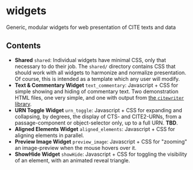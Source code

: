 # widgets

Generic, modular widgets for web presentation of CITE texts and data

## Contents

- **Shared** `shared`: Individual widgets have minimal CSS, only that necessary to do their job. The `shared/` directory contains CSS that should work with all widgets to harmonize and normalize presentation. Of course, this is intended as a template which any user will modify.
- **Text & Commentary Widget** `text_commentary`: Javascript + CSS for simple showing and hiding of commentary text. Two demonstration HTML files, one very simple, and one with output from [the `citewriter` library](https://github.com/cite-architecture/citewriter).
- **URN Toggle Widget** `urn_toggle`: Javascript + CSS for expanding and collapsing, by degrees, the display of CTS- and CITE2-URNs, from a passage-component or object-selector only, up to a full URN. **TBD**.
- **Aligned Elements Widget** `aligned_elements`: Javascript + CSS for aligning elements in parallel.
- **Preview Image Widget** `preview_image`: Javascript + CSS for "zooming" an image-preview when the mouse hovers over it.
- **ShowHide Widget** `showHide`: Javascript + CSS for toggling the visibility of an element, with an animated reveal triangle.